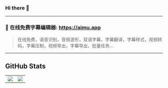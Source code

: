 ### Hi there 👋

-------------

### 📝  在线免费字幕编辑器: https://aimu.app

> 在线免费，语音识别，音频波形，双语字幕，字幕翻译，字幕样式，视频转码，字幕压制，视频导出，字幕导出，批量任务...

-------------
## GitHub Stats

<table>
  <tr>
    <td>
      <a href="https://github.com/anuraghazra/github-readme-stats">
        <img align="center" src="https://github-readme-stats.vercel.app/api?username=xjzyy&show_icons=true&theme=maroongold" />
      </a>
    </td>
    <td>
      <a href="https://github.com/anuraghazra/github-readme-stats">
        <img src="https://github-readme-stats.vercel.app/api/top-langs/?username=xjzyy&theme=maroongold&hide_border=false&hide=shell,hlsl,shaderlab,glsl,qml,lua&langs_count=20" />
      </a>
    </td>
  </tr>
</table>


<!--[![Anurag's github stats](https://github-readme-stats.vercel.app/api?username=xjzyy&show_icons=true)](https://github.com/anuraghazra/github-readme-stats)-->

<!--<img src="https://github-readme-stats.vercel.app/api/top-langs/?username=xjzyy&theme=dark&hide_border=false&hide=shell,hlsl,shaderlab,glsl,qml,lua&langs_count=20" />-->


<!--
**xjzyy/xjzyy** is a ✨ _special_ ✨ repository because its `README.md` (this file) appears on your GitHub profile.

Here are some ideas to get you started:

- 🔭 I’m currently working on ...
- 🌱 I’m currently learning ...
- 👯 I’m looking to collaborate on ...
- 🤔 I’m looking for help with ...
- 💬 Ask me about ...
- 📫 How to reach me: ...
- 😄 Pronouns: ...
- ⚡ Fun fact: ...
-->
